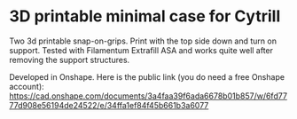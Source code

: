 # 3D printable minimal case for Cytrill

Two 3d printable snap-on-grips. Print with the top side down and turn on support. Tested with Filamentum Extrafill ASA and works quite well after removing the support structures.

Developed in Onshape. Here is the public link (you do need a free Onshape account): https://cad.onshape.com/documents/3a4faa39f6ada6678b01b857/w/6fd7777d908e56194de24522/e/34ffa1ef84f45b661b3a6077
